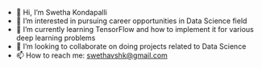 - 👋 Hi, I’m Swetha Kondapalli
- 👀 I’m interested in pursuing career opportunities in Data Science field
- 🌱 I’m currently learning TensorFlow and how to implement it for various deep learning problems
- 💞️ I’m looking to collaborate on doing projects related to Data Science
- 📫 How to reach me: swethavshk@gmail.com

<!---
SweHar/SweHar is a ✨ special ✨ repository because its `README.md` (this file) appears on your GitHub profile.
You can click the Preview link to take a look at your changes.
--->
